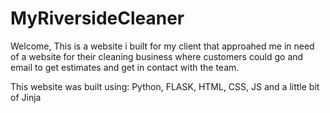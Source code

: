# MyRiversideCleaner


Welcome, This is a website i built for my client that approahed me in need of a website for their cleaning business where customers could go and email to get estimates and get in contact with the team. 

This website was built using: Python, FLASK, HTML, CSS, JS and a little bit of Jinja 
